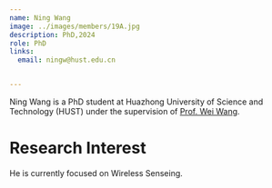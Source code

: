 ```yaml
---
name: Ning Wang
image: ../images/members/19A.jpg
description: PhD,2024
role: PhD
links:
  email: ningw@hust.edu.cn


---
```


Ning Wang is a PhD student at Huazhong University of Science and Technology (HUST) under the supervision of [Prof. Wei Wang](https://eic.hust.edu.cn/professor/wangwei/index.html). 

Research Interest
======

He is currently focused on Wireless Senseing.

